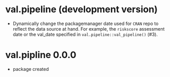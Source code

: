 # val.pipeline (development version)

* Dynamically change the packagemanager date used for `CRAN` repo to reflect the
data source at hand. For example, the `riskscore` assessment date or the val_date
specified in `val.pipeline::val_pipeline()` (#3).

# val.pipline 0.0.0

* package created